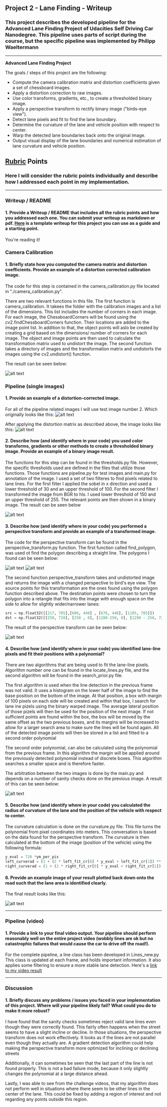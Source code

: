 ## Project 2 - Lane Finding - Writeup 

### This project describes the developed pipeline for the Advanced Lane Finding Project of Udacities Self Driving Car Nanodegree. This pipeline uses parts of script during the course, but the specific pipeline was implemented by Philipp Waeltermann


---

**Advanced Lane Finding Project**

The goals / steps of this project are the following:

* Compute the camera calibration matrix and distortion coefficients given a set of chessboard images.
* Apply a distortion correction to raw images.
* Use color transforms, gradients, etc., to create a thresholded binary image.
* Apply a perspective transform to rectify binary image ("birds-eye view").
* Detect lane pixels and fit to find the lane boundary.
* Determine the curvature of the lane and vehicle position with respect to center.
* Warp the detected lane boundaries back onto the original image.
* Output visual display of the lane boundaries and numerical estimation of lane curvature and vehicle position.

[//]: # (Image References)

[image1]: ./output_images/camera_cal/calibration_example.png "Undistorted"
[image2]: ./output_images/undistorted/test2.jpg "Road Transformed"
[image3]: ./output_images/filtered/test2.jpg "Binary Example"
[image4]: ./output_images/warped/test2.jpg "Warp Example"
[image5]: ./output_images/fitted/test2.jpg "Fit Visual"
[image6]: ./output_images/final/test2.jpg "Output"
[image7]: ./test_images/test2.jpg "Original Image"
[image8]: ./output_images/polygon/straight_lines1.jpg "Polygon 1"
[image9]: ./output_images/polygon/straight_lines2.jpg "Polygon 2"
[video1]: ./project_video_output.mp4 "Video"

## [Rubric](https://review.udacity.com/#!/rubrics/571/view) Points

### Here I will consider the rubric points individually and describe how I addressed each point in my implementation.  

---

### Writeup / README

#### 1. Provide a Writeup / README that includes all the rubric points and how you addressed each one.  You can submit your writeup as markdown or pdf.  [Here](https://github.com/udacity/CarND-Advanced-Lane-Lines/blob/master/writeup_template.md) is a template writeup for this project you can use as a guide and a starting point.  

You're reading it!

### Camera Calibration

#### 1. Briefly state how you computed the camera matrix and distortion coefficients. Provide an example of a distortion corrected calibration image.

The code for this step is contained in the camera_calibration.py file located in "./camera_calibration.py".

There are two relevant functions in this file. The first function is camera_calibration. It takees the folder with the calibration images and a list of the dimensions. This list includes the number of corners in each image.
For each image, the ChessboardCorners will be found  using the cv2.findChessboardCorners function. Their locations are added to the image point list.
In addition to that, the object points will aslo be created by creating a grid based on the dimensions/ number of corners for each image. The object and image points are then used to calculate the transformation matrix used to undistort the image. 
The second function takes a directory of images and the transformation matrix and undistorts the images using the cv2.undistort() function.

The result can be seen below:

![alt text][image1]

### Pipeline (single images)

#### 1. Provide an example of a distortion-corrected image.

For all of the pipeline related images I will use test image number 2. Which originally looks like this:
![alt text][image7]

After applying the distortion matrix as described above, the image looks like this:
![alt text][image2]

#### 2. Describe how (and identify where in your code) you used color transforms, gradients or other methods to create a thresholded binary image.  Provide an example of a binary image result.

The functions for this step can be found in the thresholds.py file. However, the specific thresholds used are defined in the files that utilize those functions. Those functions are pipeline.py for test images and main.py for annotation of the image.
I used a set of two filteres to find pixels related to lane lines. For the first filter I applied the sobel in x direction and used a lower threshold of 30 and an upper threshold of 100. For the second filter I transformed the image from BGR to hls. I used lower threshold of 150 and an upper threshold of 255. The relevant points are then shown in a binary image. The result can be seen below

![alt text][image3]

#### 3. Describe how (and identify where in your code) you performed a perspective transform and provide an example of a transformed image.

The code for the perspective transform can be found in the perspective_transform.py function.
The first function called find_polygon, was used ot find the polygon describing a straight line.
The polygons I found can be seen below:

![alt text][image8]
![alt text][image9]

The second function perspective_transform takes and undistorted image and returns the image with a changed perspective to bird's eye view. The source points for this transformation are the ones found using the polygon function described above. The destination points were chosen to turn the polygon into a retangle that fits into the image with enough space on the side to allow for slightly wider/narrower lanes:
```python
src = np.float32([[217, 705],[606, 440] , [676, 440], [1105, 705]])
dst = np.float32([[250, 720], [250 , 0], [1280-250, 0], [1290 - 250, 720]])
```

The result of the perspective transform can be seen below:

![alt text][image4]

#### 4. Describe how (and identify where in your code) you identified lane-line pixels and fit their positions with a polynomial?

There are two algorithms that are being used to fit the lane-line pixels.
Algorithm number one can be found in the locate_lines.py file, and the second algorithm will be found in the search_prior.py file.

The first algorithm is used when the line detection in the previous frame was not valid. It uses a histogram on the lower half of the image to find the base position on the bottom of the image. At that position, a box with margin of 100 pixels on each side will be created and within that box, I search for lane ine pizels using the binary warped image. The average lateral position of those pizels will then be used for the position of the next image. If not sufficient points are found within the box, the box will be moved by the same offset as the two previous boxes, and its margins will be increased to allow for a larger search area to make sure the lines will be found again. All of the detected image points will then be stored in a list and fitted to a second order polynomial

The second order polynomial, can also be calculated using the polynomial from the previous frame. In this algorithm the margin will be applied around the previously detected polynomial instead of discrete boxes. This algorithm searches a smaller space and is therefore faster.

The arbitration between the two images is done by the main.py and depends on a number of sanity checks done on the previous image.
A result of this can be seen below:

![alt text][image5]

#### 5. Describe how (and identify where in your code) you calculated the radius of curvature of the lane and the position of the vehicle with respect to center.

The curvature calculation is done on the curvature.py file. This file turns the polynomial from pixel coordinates into meters.
This conversation is based on the data found for the perspective transform. The curvature is then calculated at the bottom of the image (position of the vehicle) using the following formula:
```python
y_eval = 720 *ym_per_pix
left_curverad = (1 + (2 * left_fit_cr[0] * y_eval + left_fit_cr[1]) ** 2) ** (3 / 2) / abs(2 * left_fit_cr[0])  
right_curverad = (1 + (2 * right_fit_cr[0] * y_eval + right_fit_cr[1]) ** 2) ** (3 / 2) / abs(2 * right_fit_cr[0])  
```

#### 6. Provide an example image of your result plotted back down onto the road such that the lane area is identified clearly.

The final result looks like this:

![alt text][image6]

---

### Pipeline (video)

#### 1. Provide a link to your final video output.  Your pipeline should perform reasonably well on the entire project video (wobbly lines are ok but no catastrophic failures that would cause the car to drive off the road!).

For the complete pipeline, a line class has been developed in Lines_new.py
This class is updated at each frame, and holds important information. It also applies some filtering to ensure a more stable lane detection.
Here's a [link to my video result](./project_video_output.mp4)

---

### Discussion

#### 1. Briefly discuss any problems / issues you faced in your implementation of this project.  Where will your pipeline likely fail?  What could you do to make it more robust?

I have found that the sanity checks sometimes reject valid lane lines even though they were correctly found.
This fairly often happens when the street seems to have a slight incline or decline. In those situations, the perspective transform does not work effectively. It looks as if the lines are not parallel even though they actually are.
A gradient detection algorithm could help making the perspective transform more optimized for inclining or declining streets
  
Additionally, it can sometimes be seen that the last part of the line is not found properly. This is not a bad failure mode, because it only slightly changes the polynomial at a large distance ahead. 

Lastly, I was able to see from the challenge videos, that my algorithm does not perform well in situations where there seem to be other lines in the center of the lane. This could be fixed by adding a region of interest and not regarding any points outside this region.
